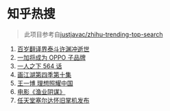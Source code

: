 # 知乎热搜

> 此项目参考自[justjavac/zhihu-trending-top-search](https://github.com/justjavac/zhihu-trending-top-search/blob/main/utils.ts)

<!-- BEGIN -->
  <!-- 最后更新时间:Fri Jun 18 2021 05:13:34 GMT+0000 (Coordinated Universal Time) -->
  1. [百岁翻译界泰斗许渊冲逝世](https://www.zhihu.com/search?q=许渊冲)
1. [一加将成为 OPPO 子品牌](https://www.zhihu.com/search?q=一加)
1. [一人之下 564 话](https://www.zhihu.com/search?q=一人之下)
1. [画江湖第四季第十集](https://www.zhihu.com/search?q=画江湖之不良人第四季)
1. [王一博 理想照耀中国](https://www.zhihu.com/search?q=理想照耀中国)
1. [电影《渔业阴谋》](https://www.zhihu.com/search?q=渔业阴谋)
1. [任天堂塞尔达怀旧掌机发布](https://www.zhihu.com/search?q=塞尔达)
  <!-- END -->